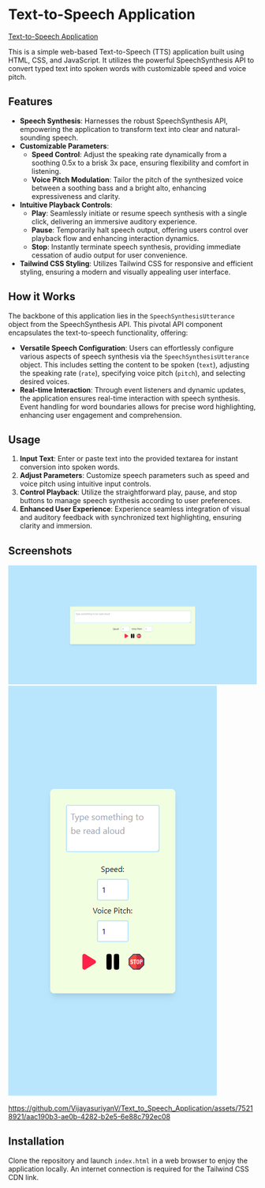 # Text-to-Speech Application

[Text-to-Speech Application](https://speechsynthesisutterance.netlify.app/)

This is a simple web-based Text-to-Speech (TTS) application built using HTML, CSS, and JavaScript. It utilizes the powerful SpeechSynthesis API to convert typed text into spoken words with customizable speed and voice pitch.

## Features

- **Speech Synthesis**: Harnesses the robust SpeechSynthesis API, empowering the application to transform text into clear and natural-sounding speech.
- **Customizable Parameters**:
  - **Speed Control**: Adjust the speaking rate dynamically from a soothing 0.5x to a brisk 3x pace, ensuring flexibility and comfort in listening.
  - **Voice Pitch Modulation**: Tailor the pitch of the synthesized voice between a soothing bass and a bright alto, enhancing expressiveness and clarity.
- **Intuitive Playback Controls**:
  - **Play**: Seamlessly initiate or resume speech synthesis with a single click, delivering an immersive auditory experience.
  - **Pause**: Temporarily halt speech output, offering users control over playback flow and enhancing interaction dynamics.
  - **Stop**: Instantly terminate speech synthesis, providing immediate cessation of audio output for user convenience.
- **Tailwind CSS Styling**: Utilizes Tailwind CSS for responsive and efficient styling, ensuring a modern and visually appealing user interface.

## How it Works

The backbone of this application lies in the `SpeechSynthesisUtterance` object from the SpeechSynthesis API. This pivotal API component encapsulates the text-to-speech functionality, offering:

- **Versatile Speech Configuration**: Users can effortlessly configure various aspects of speech synthesis via the `SpeechSynthesisUtterance` object. This includes setting the content to be spoken (`text`), adjusting the speaking rate (`rate`), specifying voice pitch (`pitch`), and selecting desired voices.
- **Real-time Interaction**: Through event listeners and dynamic updates, the application ensures real-time interaction with speech synthesis. Event handling for word boundaries allows for precise word highlighting, enhancing user engagement and comprehension.

## Usage

1. **Input Text**: Enter or paste text into the provided textarea for instant conversion into spoken words.
2. **Adjust Parameters**: Customize speech parameters such as speed and voice pitch using intuitive input controls.
3. **Control Playback**: Utilize the straightforward play, pause, and stop buttons to manage speech synthesis according to user preferences.
4. **Enhanced User Experience**: Experience seamless integration of visual and auditory feedback with synchronized text highlighting, ensuring clarity and immersion.

## Screenshots


![PC_Preview](https://github.com/VijayasuriyanV/Text_to_Speech_Application/blob/main/git_assets/lgDevice.png)
![Mobile_Preview](https://github.com/VijayasuriyanV/Text_to_Speech_Application/blob/main/git_assets/Mobile.png)

https://github.com/VijayasuriyanV/Text_to_Speech_Application/assets/75218921/aac190b3-ae0b-4282-b2e5-6e88c792ec08



## Installation

Clone the repository and launch `index.html` in a web browser to enjoy the application locally. An internet connection is required for the Tailwind CSS CDN link.

